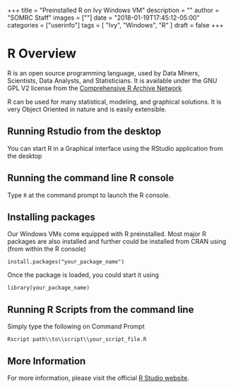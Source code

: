 +++
title = "Preinstalled R on Ivy Windows VM"
description = ""
author = "SOMRC Staff"
images = [""]
date = "2018-01-19T17:45:12-05:00"
categories = ["userinfo"]
tags = [
    "Ivy", 
    "Windows",
    "R"
]
draft = false
+++

# R Overview
R is an open source programming language, used by Data Miners, Scientists, Data Analysts, 
and Statisticians. It is available under the GNU GPL V2 license from the [Comprehensive R 
Archive Network](https://www.r-project.org/)

R can be used for many statistical, modeling, and graphical solutions. It is very Object Oriented in nature and is 
easily extensible. 

## Running Rstudio from the desktop

You can start R in a Graphical interface using the RStudio application from the desktop

## Running the command line R console

Type ```R``` at the command prompt to launch the R console. 

## Installing packages

Our Windows VMs come equipped with R preinstalled. Most major R packages are also installed
and further could be installed from CRAN using (from within the R console) 

	install.packages("your_package_name")

Once the package is loaded, you could start it using

	library(your_package_name)

## Running R Scripts from the command line 

Simply type the following on Command Prompt 

	Rscript path\\to\\script\\your_script_file.R
	
## More Information

For more information, please visit the official [R Studio website](https://www.rstudio.com/).


